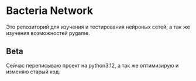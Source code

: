 # Bacteria Network 

Это репозиторий для изучения и тестирования нейроных сетей, а так же изучения возможностей pygame.

## Beta

Сейчас переписываю проект на python3.12, а так же оптимизирую и изменяю старый код.
